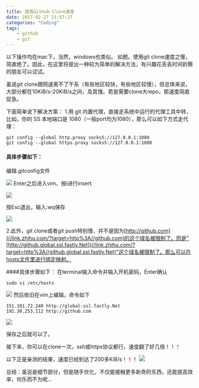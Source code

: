 ```yaml
---
title: 提高Github Clone速度
date: 2017-02-27 21:57:27
categories: "Coding"
tags:
	- github
	- git
---
```


以下操作均在mac下，当然，windows也类似。
如题。使用git clone速度之慢，简直绝了。因此，在这里将提出一种较为简单的解决方法，有兴趣花丢丢时间折腾的朋友可以试试。

虽说git clone跟网速离不了干系（有些地区较快，有些地区较慢），但总体来说，大部分都在10KiB/s-20KiB/s之间，及其慢。若是需要clone大repo，那速度简直捉急。

下面简单说下解决方案：
1.用 git 内置代理，直接走系统中运行的代理工具中转，比如，你的 SS 本地端口是 1080（一般port均为1080），那么可以如下方式走代理：

```
git config --global http.proxy socks5://127.0.0.1:1080
git config --global https.proxy socks5://127.0.0.1:1080
```

#### 具体步骤如下：
编辑.gitconfig文件

![](http://upload-images.jianshu.io/upload_images/2929536-a7f7b544c5a7bd2a.png?imageMogr2/auto-orient/strip%7CimageView2/2/w/1240)
 Enter之后进入vim，按i进行insert

![](http://upload-images.jianshu.io/upload_images/2929536-d3c0ee4dc2458ab2.png?imageMogr2/auto-orient/strip%7CimageView2/2/w/1240)

按Esc退出，输入:wq保存

![](http://upload-images.jianshu.io/upload_images/2929536-9d55728b6ce9727a.png?imageMogr2/auto-orient/strip%7CimageView2/2/w/1240)


2.此外，git clone或者git push特别慢，并不是因为[http://github.com](//link.zhihu.com/?target=http%3A//github.com)的这个域名被限制了。而是"[http://github.global.ssl.fastly.Net](//link.zhihu.com/?target=http%3A//github.global.ssl.fastly.Net)"这个域名被限制了。那么可以在hosts文件里进行绑定映射。

####具体步骤如下：
在terminal输入命令并输入开机密码，Enter确认

```
sudo vi /etc/hosts
```

![](http://upload-images.jianshu.io/upload_images/2929536-2ce00e80a7acc931.png?imageMogr2/auto-orient/strip%7CimageView2/2/w/1240)
 然后依旧在vim上编辑，命令如下
 
```
151.101.72.249 http://global-ssl.fastly.Net
192.30.253.112 http://github.com
```

![](http://upload-images.jianshu.io/upload_images/2929536-0e21c4563955dc87.png?imageMogr2/auto-orient/strip%7CimageView2/2/w/1240)

保存之后就可以了。

接下来，你可以在clone一次，ssh或https协议都行，速度翻了好几倍！！！

以下正是亲测的结果，速度已经到达了200多KiB/s！！！
![](http://upload-images.jianshu.io/upload_images/2929536-3a6d1c8f13abf48c.png?imageMogr2/auto-orient/strip%7CimageView2/2/w/1240)

总结：虽说是细节部分，但是随手优化，不仅能接触更多新奇的东西，还能提高效率，何乐而不为呢...
